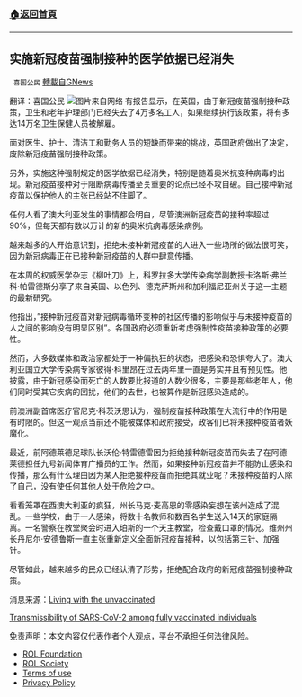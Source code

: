 ###  [:house:返回首頁](https://github.com/ourhimalayas/txt)
---


## 实施新冠疫苗强制接种的医学依据已经消失
` 喜国公民` [轉載自GNews](https://gnews.org/zh-hans/1964157/)

翻译：喜国公民
![](https://assets.gnews.org/wp-content/uploads/2022/02/1-50.png)图片来自网络
有报告显示，在英国，由于新冠疫苗强制接种政策，卫生和老年护理部门已经失去了4万多名工人，如果继续执行该政策，将有多达14万名卫生保健人员被解雇。

面对医生、护士、清洁工和勤务人员的短缺而带来的挑战，英国政府做出了决定，废除新冠疫苗强制接种政策。

另外，实施这种强制规定的医学依据已经消失，特别是随着奥米抗变种病毒的出现。新冠疫苗接种对于阻断病毒传播至关重要的论点已经不攻自破。自己接种新冠疫苗以保护他人的主张已经站不住脚了。

任何人看了澳大利亚发生的事情都会明白，尽管澳洲新冠疫苗的接种率超过90%，但每天都有数以万计的新的奥米抗病毒感染病例。

越来越多的人开始意识到，拒绝未接种新冠疫苗的人进入一些场所的做法很可笑，因为新冠病毒正在已接种新冠疫苗的人群中肆意传播。

在本周的权威医学杂志《柳叶刀》上，科罗拉多大学传染病学副教授卡洛斯·弗兰科·帕雷德斯分享了来自英国、以色列、德克萨斯州和加利福尼亚州关于这一主题的最新研究。

他指出，”接种新冠疫苗对新冠病毒循环变种的社区传播的影响似乎与未接种疫苗的人之间的影响没有明显区别”。各国政府必须重新考虑强制性疫苗接种政策的必要性。

然而，大多数媒体和政治家都处于一种偏执狂的状态，把感染和恐惧夸大了。澳大利亚国立大学传染病专家彼得·科里昂在过去两年里一直是务实并且有预见性。他披露，由于新冠感染而死亡的人数要比报道的人数少很多，主要是那些老年人，他们同时受其它疾病的困扰，他们的去世，也被算作是新冠感染造成的。

前澳洲副首席医疗官尼克·科茨沃思认为，强制疫苗接种政策在大流行中的作用是有时限的。但这一观点当前还不能被媒体和政府接受，政客们已将未接种疫苗者妖魔化。

最近，前阿德莱德足球队长沃伦·特雷德雷因为拒绝接种新冠疫苗而失去了在阿德莱德担任九号新闻体育广播员的工作。然而，如果接种新冠疫苗并不能防止感染和传播，那么有什么理由因为某人拒绝接种疫苗而拒绝其就业呢？未接种疫苗的人除了自己，没有使任何其他人处于危险之中。

看看笼罩在西澳大利亚的疯狂，州长马克·麦高恩的零感染妄想在该州造成了混乱。一些学校，由于一人感染，将数十名教师和数百名学生送入14天的家庭隔离。一名警察在教堂聚会时进入珀斯的一个天主教堂，检查戴口罩的情况。维州州长丹尼尔·安德鲁斯一直主张重新定义全面新冠疫苗接种，以包括第三针、加强针。

尽管如此，越来越多的民众已经认清了形势，拒绝配合政府的新冠疫苗强制接种政策。

消息来源：[Living with the unvaccinated](https://www.theaustralian.com.au/nation/politics/living-with-the-unvaccinated/news-story/ccc223ca7b81750b097bcd6b7b97c24d?type=curated&amp;position=1&amp;overallPos=1&amp;utm_source=TheAustralian&amp;utm_medium=email&amp;utm_campaign=editorial&amp;utm_content=TATheWeekendAusSat&amp;utm_source=TheAustralian&amp;utm_medium=email&amp;utm_campaign=editorial&amp;utm_content=TATheWeekendAusSat)

[Transmissibility of SARS-CoV-2 among fully vaccinated individuals](https://www.thelancet.com/journals/laninf/article/PIIS1473-3099%2821%2900768-4/fulltext)

 

免责声明：本文内容仅代表作者个人观点，平台不承担任何法律风险。

- [ROL Foundation](https://rolfoundation.org/)
- [ROL Society](https://rolsociety.org/)
- [Terms of use](https://gnews.org/terms-of-use-3/)
- [Privacy Policy](https://gnews.org/privacy-policy/)
